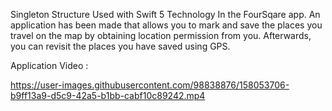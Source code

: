 Singleton Structure Used with Swift 5 Technology In the FourSqare app. An application has been made that allows you to mark and save the places you travel on the map by obtaining location permission from you. Afterwards, you can revisit the places you have saved using GPS.

Application Video : 



https://user-images.githubusercontent.com/98838876/158053706-b9ff13a9-d5c9-42a5-b1bb-cabf10c89242.mp4

